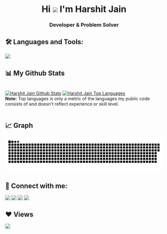 <h1 align="center">Hi <img src="https://raw.githubusercontent.com/MartinHeinz/MartinHeinz/master/wave.gif" width="30px"> I'm <b>Harshit Jain</b></h1>
<h3 align="center"><b>Developer & Problem Solver</b></h3> 

## 🛠️ Languages and Tools:
<p>
  <a href="https://skillicons.dev">
    <img src="https://skillicons.dev/icons?i=python,java,c,powershell,html,css,javascript,react,angular,nodejs,django,mysql,mongodb,git,github,gitlab,githubactions,docker,linux,ubuntu,aws,heroku,photoshop,premiere,figma,opencv,sklearn,discordbots,tailwind,bootstrap,postman,vscode,pycharm,sublime"/>
  </a>
</p>
</div>

## 📊 My Github Stats

   <br/>
<a href="https://github.com/harshit28j/github-readme-stats"><img alt="Harshit Jain Github Stats" src="https://github-readme-stats-peach-iota.vercel.app/api?username=harshit28j&show_icons=true&count_private=true&theme=react&hide_border=true&bg_color=0D1117" /></a>
  <a href="https://github.com/harshit28j/github-readme-stats"><img alt="Harshit Jain Top Languages" src="https://github-readme-stats-peach-iota.vercel.app/api/top-langs/?username=harshit28j&langs_count=9&count_private=true&layout=compact&theme=react&hide_border=true&bg_color=0D1117" /></a>
  <br/>
  <b>Note:</b> Top languages is only a metric of the languages my public code consists of and doesn't reflect experience or skill level.
<br/>
<br/>

## 📈 Graph
<p align="left">
   <img src="https://github.com/killshotxd/svgIcons/blob/main/github-contribution-grid-snake.svg" alt="snake">
</p>

## 📧 Connect with me:
<p align="left">
<a href = "https://www.linkedin.com/in/harshitpy/" target="_main"><img src="https://img.icons8.com/fluent/48/000000/linkedin.png"/></a>
<a href = "https://twitter.com/harshit_py"><img src="https://img.icons8.com/fluent/48/000000/twitter.png"/></a>
<a href = "https://www.instagram.com/this_is_harshit_jain"><img src="https://img.icons8.com/fluent/48/000000/instagram-new.png"/></a>
<a href = "https://www.youtube.com/channel/UCCjdXFKa_bzIrlwjuZP39YA"><img src="https://img.icons8.com/color/48/000000/youtube-play.png"/></a>
</p>

## ❤ Views
<a href="https://github.com/Meghna-DAS/github-profile-views-counter">
    <img src="https://komarev.com/ghpvc/?username=harshit28j">
</a>
